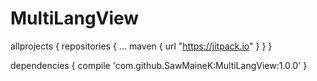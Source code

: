 # MultiLangView

  allprojects {
		repositories {
			...
			maven { url "https://jitpack.io" }
		}
	}
  
  dependencies {
	        compile 'com.github.SawMaineK:MultiLangView:1.0.0'
	}
